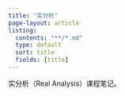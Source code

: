 ```yaml
---
title: "实分析"
page-layout: article
listing:
  contents: "**/*.md"
  type: default
  sort: title
  fields: [title]
---
```


实分析（Real Analysis）课程笔记。
